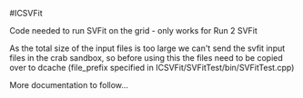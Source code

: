 #ICSVFit

Code needed to run SVFit on the grid - only works for Run 2 SVFit

As the total size of the input files is too large we can't send the svfit input files in the crab sandbox, so before using this the files need to be copied over to dcache (file_prefix specified in ICSVFit/SVFitTest/bin/SVFitTest.cpp)

More documentation to follow...
